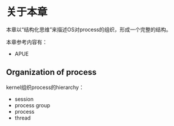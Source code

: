 # 关于本章

本章以“结构化思维”来描述OS对process的组织，形成一个完整的结构。

本章参考内容有：

- APUE 





## Organization of process

kernel组织process的hierarchy：


- session
- process group
- process
- thread

